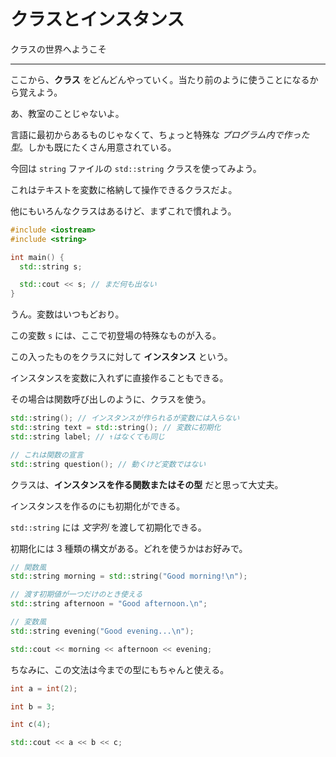 # クラスとインスタンス

クラスの世界へようこそ

---

ここから、**クラス** をどんどんやっていく。当たり前のように使うことになるから覚えよう。

あ、教室のことじゃないよ。

言語に最初からあるものじゃなくて、ちょっと特殊な *プログラム内で作った型*。しかも既にたくさん用意されている。

今回は `string` ファイルの `std::string` クラスを使ってみよう。

これはテキストを変数に格納して操作できるクラスだよ。

他にもいろんなクラスはあるけど、まずこれで慣れよう。

```cpp
#include <iostream>
#include <string>

int main() {
  std::string s;

  std::cout << s; // まだ何も出ない
}
```

うん。変数はいつもどおり。

この変数 `s` には、ここで初登場の特殊なものが入る。

この入ったものをクラスに対して **インスタンス** という。

インスタンスを変数に入れずに直接作ることもできる。

その場合は関数呼び出しのように、クラスを使う。

```cpp
std::string(); // インスタンスが作られるが変数には入らない
std::string text = std::string(); // 変数に初期化
std::string label; // ↑はなくても同じ

// これは関数の宣言
std::string question(); // 動くけど変数ではない
```

クラスは、**インスタンスを作る関数またはその型** だと思って大丈夫。

インスタンスを作るのにも初期化ができる。

`std::string` には *文字列* を渡して初期化できる。

初期化には 3 種類の構文がある。どれを使うかはお好みで。

```cpp
// 関数風
std::string morning = std::string("Good morning!\n");

// 渡す初期値が一つだけのとき使える
std::string afternoon = "Good afternoon.\n";

// 変数風
std::string evening("Good evening...\n");

std::cout << morning << afternoon << evening;
```

ちなみに、この文法は今までの型にもちゃんと使える。

```cpp
int a = int(2);

int b = 3;

int c(4);

std::cout << a << b << c;
```
